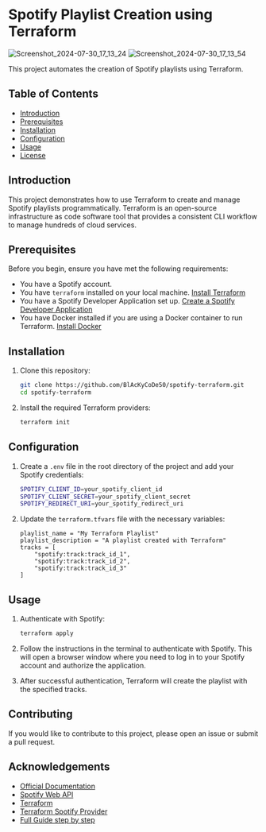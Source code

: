 # Spotify Playlist Creation using Terraform

![Screenshot_2024-07-30_17_13_24](https://github.com/user-attachments/assets/3859fd77-0b13-41b6-b97d-2cd9b4c79599)
![Screenshot_2024-07-30_17_13_54](https://github.com/user-attachments/assets/fea41c73-7635-4b39-bda2-86eb0dc82c4b)


This project automates the creation of Spotify playlists using Terraform.

## Table of Contents
- [Introduction](#introduction)
- [Prerequisites](#prerequisites)
- [Installation](#installation)
- [Configuration](#configuration)
- [Usage](#usage)
- [License](#license)

## Introduction
This project demonstrates how to use Terraform to create and manage Spotify playlists programmatically. Terraform is an open-source infrastructure as code software tool that provides a consistent CLI workflow to manage hundreds of cloud services.

## Prerequisites
Before you begin, ensure you have met the following requirements:
- You have a Spotify account.
- You have `terraform` installed on your local machine. [Install Terraform](https://learn.hashicorp.com/tutorials/terraform/install-cli)
- You have a Spotify Developer Application set up. [Create a Spotify Developer Application](https://developer.spotify.com/dashboard/applications)
- You have Docker installed if you are using a Docker container to run Terraform. [Install Docker](https://docs.docker.com/get-docker/)

## Installation
1. Clone this repository:
    ```sh
    git clone https://github.com/BlAcKyCoDe50/spotify-terraform.git
    cd spotify-terraform
    ```

2. Install the required Terraform providers:
    ```sh
    terraform init
    ```

## Configuration
1. Create a `.env` file in the root directory of the project and add your Spotify credentials:
    ```sh
    SPOTIFY_CLIENT_ID=your_spotify_client_id
    SPOTIFY_CLIENT_SECRET=your_spotify_client_secret
    SPOTIFY_REDIRECT_URI=your_spotify_redirect_uri
    ```

2. Update the `terraform.tfvars` file with the necessary variables:
    ```hcl
    playlist_name = "My Terraform Playlist"
    playlist_description = "A playlist created with Terraform"
    tracks = [
        "spotify:track:track_id_1",
        "spotify:track:track_id_2",
        "spotify:track:track_id_3"
    ]
    ```

## Usage
1. Authenticate with Spotify:
    ```sh
    terraform apply
    ```

2. Follow the instructions in the terminal to authenticate with Spotify. This will open a browser window where you need to log in to your Spotify account and authorize the application.

3. After successful authentication, Terraform will create the playlist with the specified tracks.


## Contributing
If you would like to contribute to this project, please open an issue or submit a pull request.

## Acknowledgements
- [Official Documentation](https://developer.hashicorp.com/terraform/tutorials/community-providers/spotify-playlist)
- [Spotify Web API](https://developer.spotify.com/documentation/web-api/)
- [Terraform](https://www.terraform.io/)
- [Terraform Spotify Provider](https://registry.terraform.io/providers/conradludgate/spotify/0.2.7)
- [Full Guide step by step](https://cloudchamp.notion.site/Creating-Multiple-Spotify-Playlists-Using-Terraform-3171668ad3074aa8acab147ad85e26f8)
